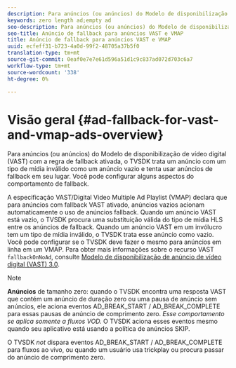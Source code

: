 ```yaml
---
description: Para anúncios (ou anúncios) do Modelo de disponibilização de vídeo digital (VAST) com a regra de fallback ativada, o TVSDK trata um anúncio com um tipo de mídia inválido como um anúncio vazio e tenta usar anúncios de fallback em seu lugar. Você pode configurar alguns aspectos do comportamento de fallback.
keywords: zero length ad;empty ad
seo-description: Para anúncios (ou anúncios) do Modelo de disponibilização de vídeo digital (VAST) com a regra de fallback ativada, o TVSDK trata um anúncio com um tipo de mídia inválido como um anúncio vazio e tenta usar anúncios de fallback em seu lugar. Você pode configurar alguns aspectos do comportamento de fallback.
seo-title: Anúncio de fallback para anúncios VAST e VMAP
title: Anúncio de fallback para anúncios VAST e VMAP
uuid: ecfeff31-b723-4a0d-99f2-48705a37b5f0
translation-type: tm+mt
source-git-commit: 0eaf0e7e7e61d596a51d1c9c837ad072d703c6a7
workflow-type: tm+mt
source-wordcount: '338'
ht-degree: 0%

---
```



# Visão geral {#ad-fallback-for-vast-and-vmap-ads-overview}

Para anúncios (ou anúncios) do Modelo de disponibilização de vídeo digital (VAST) com a regra de fallback ativada, o TVSDK trata um anúncio com um tipo de mídia inválido como um anúncio vazio e tenta usar anúncios de fallback em seu lugar. Você pode configurar alguns aspectos do comportamento de fallback.

A especificação VAST/Digital Video Multiple Ad Playlist (VMAP) declara que para anúncios com fallback VAST ativado, anúncios vazios acionam automaticamente o uso de anúncios fallback. Quando um anúncio VAST está vazio, o TVSDK procura uma substituição válida do tipo de mídia HLS entre os anúncios de fallback. Quando um anúncio VAST em um invólucro tem um tipo de mídia inválido, o TVSDK trata esse anúncio como vazio. Você pode configurar se o TVSDK deve fazer o mesmo para anúncios em linha em um VMAP. Para obter mais informações sobre o recurso VAST `fallbackOnNoAd`, consulte [Modelo de disponibilização de anúncio de vídeo digital (VAST) 3.0](https://www.iab.net/guidelines/508676/digitalvideo/vsuite/vast).

>[!NOTE]
>
>**Anúncios**  de tamanho zero: quando o TVSDK encontra uma resposta VAST que contém um anúncio de duração zero ou uma pausa de anúncio sem anúncios, ele aciona eventos AD_BREAK_START / AD_BREAK_COMPLETE para essas pausas de anúncio de comprimento zero. *Esse comportamento se aplica somente a fluxos VOD.* O TVSDK aciona esses eventos mesmo quando seu aplicativo está usando a política de anúncios SKIP.
>
>O TVSDK *not* dispara eventos AD_BREAK_START / AD_BREAK_COMPLETE para fluxos ao vivo, ou quando um usuário usa trickplay ou procura passar do anúncio de comprimento zero.

